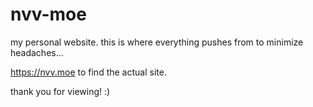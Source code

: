 # nvv-moe
my personal website.  this is where everything pushes from to minimize headaches...

https://nvv.moe to find the actual site.

thank you for viewing!  :)
